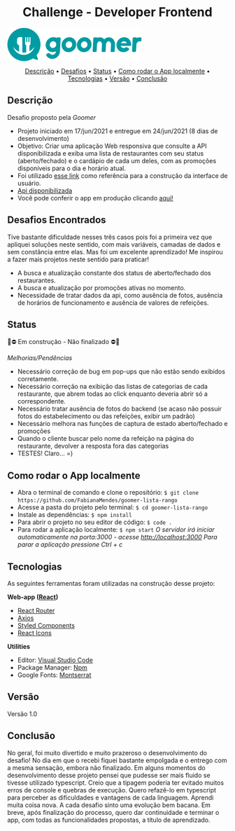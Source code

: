 <h1 align="center">Challenge - Developer Frontend</h1>

<img align="center" alt="logo-goomer" src="./src/assets/logo.png">

<p align="center" >  
    <a href="#descrição">Descrição</a> • 
    <a href="#desafios">Desafios</a> • 
    <a href="#status">Status</a> • 
    <a href="#como_rodar_o_app_localmente">Como rodar o App localmente</a> • 
    <a href="#tecnologias">Tecnologias</a> • 
    <a href="#versão">Versão</a> • 
    <a href="#conclusão">Conclusão</a>
</p>


## Descrição
Desafio proposto pela *Goomer*
- Projeto iniciado em 17/jun/2021 e entregue em 24/jun/2021 (8 dias de desenvolvimento)
- Objetivo: Criar uma aplicação Web responsiva que consulte a API disponibilizada e exiba uma lista de restaurantes com seu status (aberto/fechado) e o cardápio de cada um deles, com as promoções disponíveis para o dia e horário atual.
- Foi utilizado [esse link](https://xd.adobe.com/spec/f6e71782-ebba-4573-6f7a-005a1a6d391f-80d6/grid) como referência para a construção da interface de usuário.
- [Api disponibilizada](https://challange.goomer.com.br/) 
- Você pode conferir o app em produção clicando [aqui!](https://goomer-lista-rango-fabimendes.netlify.app/) 



## Desafios Encontrados
Tive bastante dificuldade nesses três casos pois foi a primeira vez que apliquei soluções neste sentido, com mais variáveis, camadas de dados e sem constância entre elas. Mas foi um excelente aprendizado! Me inspirou a fazer mais projetos neste sentido para praticar!
- A busca e atualização constante dos status de aberto/fechado dos restaurantes.
- A busca e atualização por promoções ativas no momento.
- Necessidade de tratar dados da api, como ausência de fotos, ausência de horários de funcionamento e ausência de valores de refeições.



## Status

🚧⛔  Em construção - Não finalizado  ⛔🚧 

*Melhorias/Pendências*
- Necessário correção de bug em pop-ups que não estão sendo exibidos corretamente.
- Necessário correção na exibição das listas de categorias de cada restaurante, que abrem todas ao click enquanto deveria abrir só a correspondente.
- Necessário tratar ausência de fotos do backend (se acaso não possuir fotos do estabelecimento ou das refeições, exibir um padrão)
- Necessário melhora nas funções de captura de estado aberto/fechado e promoções
- Quando o cliente buscar pelo nome da refeição na página do restaurante, devolver a resposta fora das categorias
- TESTES! Claro... =)



## Como rodar o App localmente

- Abra o terminal de comando e clone o repositório:
``` $ git clone https://github.com/FabianaMendes/goomer-lista-rango ```
- Acesse a pasta do projeto pelo terminal: 
``` $ cd goomer-lista-rango ```
- Instale as dependências:
``` $ npm install ```
- Para abrir o projeto no seu editor de código: 
``` $ code . ``` 
- Para rodar a aplicação localmente:
``` $ npm start ```
_O servidor irá iniciar automaticamente na porta:3000 - acesse [http://localhost:3000](http://localhost:3000)
Para parar a aplicação pressione Ctrl + c_



## Tecnologias

As seguintes ferramentas foram utilizadas na construção desse projeto:

**Web-app ([React](https://pt-br.reactjs.org/))**
- [React Router](https://reactrouter.com/web/guides/quick-start)
- [Axios](https://www.npmjs.com/package/axios)
- [Styled Components](https://styled-components.com/)
- [React Icons](https://www.npmjs.com/package/react-icons)

**Utilities**
- Editor: [Visual Studio Code](https://code.visualstudio.com/)
- Package Manager: [Npm](https://www.npmjs.com/)
- Google Fonts: [Montserrat](https://fonts.google.com/specimen/Montserrat?query=monts)



## Versão 
<p>Versão 1.0</p>


## Conclusão
No geral, foi muito divertido e muito prazeroso o desenvolvimento do desafio! No dia em que o recebi fiquei bastante empolgada e o entrego com a mesma sensação, embora não finalizado. Em alguns momentos do desenvolvimento desse projeto pensei que pudesse ser mais fluido se tivesse utilizado typescript. Creio que a tipagem poderia ter evitado muitos erros de console e quebras de execução. Quero refazê-lo em typescript para perceber as dificuldades e vantagens de cada linguagem.
Aprendi muita coisa nova. A cada desafio sinto uma evolução bem bacana. Em breve, após finalização do processo, quero dar continuidade e terminar o app, com todas as funcionalidades propostas, a título de aprendizado. 